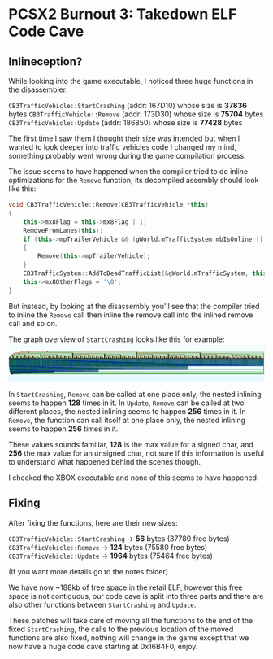 # PCSX2 Burnout 3: Takedown ELF Code Cave

## Inlineception?
While looking into the game executable, I noticed three huge functions in the disassembler:

`CB3TrafficVehicle::StartCrashing` (addr: 167D10) whose size is **37836** bytes
`CB3TrafficVehicle::Remove` (addr: 173D30) whose size is **75704** bytes
`CB3TrafficVehicle::Update` (addr: 186850) whose size is **77428** bytes

The first time I saw them I thought their size was intended but when I wanted to look deeper into traffic vehicles code I changed my mind, something probably went wrong during the game compilation process.

The issue seems to have happened when the compiler tried to do inline optimizations for the `Remove` function; its decompiled assembly should look like this:

```cpp
void CB3TrafficVehicle::Remove(CB3TrafficVehicle *this)
{
    this->mx8Flag = this->mx8Flag | 1;
    RemoveFromLanes(this);
    if (this->mpTrailerVehicle && (gWorld.mTrafficSystem.mbIsOnline || ((this->mx8OtherFlags & 2) == 0)))
    {
        Remove(this->mpTrailerVehicle);
    }
    CB3TrafficSystem::AddToDeadTrafficList(&gWorld.mTrafficSystem, this, true);
    this->mx8OtherFlags = '\0';
}
```

But instead, by looking at the disassembly you'll see that the compiler tried to inline the `Remove` call then inline the remove call into the inlined remove call and so on.

The graph overview of `StartCrashing` looks like this for example:
![CB3TrafficVehicle::StartCrashing Graph Overview](graph_overview.png)

In `StartCrashing`, `Remove` can be called at one place only, the nested inlining seems to happen **128** times in it.
In `Update`, `Remove` can be called at two different places, the nested inlining seems to happen **256** times in it.
In `Remove`, the function can call itself at one place only, the nested inlining seems to happen **256** times in it.

These values sounds familiar, **128** is the max value for a signed char, and **256** the max value for an unsigned char, not sure if this information is useful to understand what happened behind the scenes though.

I checked the XBOX executable and none of this seems to have happened.

## Fixing
After fixing the functions, here are their new sizes:

`CB3TrafficVehicle::StartCrashing` -> **56** bytes (37780 free bytes)
`CB3TrafficVehicle::Remove` -> **124** bytes (75580 free bytes)
`CB3TrafficVehicle::Update` -> **1964** bytes (75464 free bytes)

(If you want more details go to the notes folder)

We have now ~188kb of free space in the retail ELF, however this free space is not contiguous, our code cave is split into three parts and there are also other functions between `StartCrashing` and `Update`.

These patches will take care of moving all the functions to the end of the fixed `StartCrashing`, the calls to the previous location of the moved functions are also fixed, nothing will change in the game except that we now have a huge code cave starting at 0x16B4F0, enjoy.
